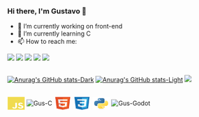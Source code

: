 ### Hi there, I'm Gustavo 👋

- 🔭 I’m currently working on front-end
- 🌱 I’m currently learning C
- 📫 How to reach me:
<div> 
  <a href="" target="_blank"><img src="https://img.shields.io/badge/-Instagram-%23E4405F?style=for-the-badge&logo=instagram&logoColor=white" target="_blank"></a>
 	<a href="" target="_blank"><img src="https://img.shields.io/badge/WhatsApp-25D366?style=for-the-badge&logo=whatsapp&logoColor=white" target="_blank"></a>
 <a href="" target="_blank"><img src="https://img.shields.io/badge/Discord-7289DA?style=for-the-badge&logo=discord&logoColor=white" target="_blank"></a> 
  <a href = ""><img src="https://img.shields.io/badge/-Gmail-%23333?style=for-the-badge&logo=gmail&logoColor=white" target="_blank"></a>
  <a href="" target="_blank"><img src="https://img.shields.io/badge/-LinkedIn-%230077B5?style=for-the-badge&logo=linkedin&logoColor=white" target="_blank"></a> 
  
</div>

##
<div>
  
[![Anurag's GitHub stats-Dark](https://github-readme-stats.vercel.app/api?username=gustavoraymundi&show_icons=true&theme=dark#gh-dark-mode-only)](https://github.com/anuraghazra/github-readme-stats#gh-dark-mode-only)
[![Anurag's GitHub stats-Light](https://github-readme-stats.vercel.app/api?username=gustavoraymundi&show_icons=true&theme=default#gh-light-mode-only)](https://github.com/anuraghazra/github-readme-stats#gh-light-mode-only)
<img height="195em" src="https://github-readme-stats.vercel.app/api/top-langs/?username=gustavoraymundi&layout=compact&langs_count=6&theme=dark">
</div>
<div style="display: inline_block"><br>
  <img align="center" alt="Gus-Js" height="30" width="40" src="https://raw.githubusercontent.com/devicons/devicon/master/icons/javascript/javascript-plain.svg">
  <img align="center" alt="Gus-C" height="30" width="40" src="https://cdn.jsdelivr.net/gh/devicons/devicon/icons/c/c-original.svg">
  <img align="center" alt="Gus-HTML" height="30" width="40" src="https://raw.githubusercontent.com/devicons/devicon/master/icons/html5/html5-original.svg">
  <img align="center" alt="Gus-CSS" height="30" width="40" src="https://raw.githubusercontent.com/devicons/devicon/master/icons/css3/css3-original.svg">
  <img align="center" alt="Gus-Python" height="30" width="40" src="https://raw.githubusercontent.com/devicons/devicon/master/icons/python/python-original.svg">
  <img align="center" alt="Gus-Godot" height="30" width="40" src="https://cdn.jsdelivr.net/gh/devicons/devicon/icons/godot/godot-original.svg">
</div>

<!--
![Snake-animation](https://github.com/gustavoraymundi/gustavoraymundi/blob/output/github-contribution-grid-snake.svg)
-->
